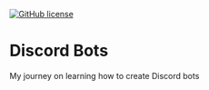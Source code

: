 <a href="https://github.com/MoElaSec/first-Discord-Bot/blob/main/LICENSE"><img alt="GitHub license" src="https://img.shields.io/github/license/MoElaSec/first-Discord-Bot?style=plastic"></a>
# Discord Bots
My journey on learning how to create Discord bots

